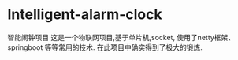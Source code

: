 # Intelligent-alarm-clock
智能闹钟项目
这是一个物联网项目,基于单片机,socket,
使用了netty框架、springboot 等等常用的技术.
在此项目中确实得到了极大的锻炼.
